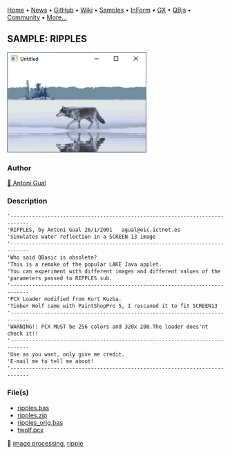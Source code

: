 [Home](https://qb64.com) • [News](../../news.md) • [GitHub](https://github.com/QB64Official/qb64) • [Wiki](https://github.com/QB64Official/qb64/wiki) • [Samples](../../samples.md) • [InForm](../../inform.md) • [GX](../../gx.md) • [QBjs](../../qbjs.md) • [Community](../../community.md) • [More...](../../more.md)

## SAMPLE: RIPPLES

![screenshot.png](img/screenshot.png)

### Author

[🐝 Antoni Gual](../antoni-gual.md) 

### Description

```text
'----------------------------------------------------------------------------
'RIPPLES, by Antoni Gual 26/1/2001   agual@eic.ictnet.es
'Simulates water reflection in a SCREEN 13 image
'----------------------------------------------------------------------------
'Who said QBasic is obsolete?
'This is a remake of the popular LAKE Java applet.
'You can experiment with different images and different values of the
'parameters passed to RIPPLES sub.
'----------------------------------------------------------------------------
'PCX Loader modified from Kurt Kuzba.
'Timber Wolf came with PaintShopPro 5, I rescaned it to fit SCREEN13
'----------------------------------------------------------------------------
'WARNING!: PCX MUST be 256 colors and 320x 200.The loader does'nt check it!!
'----------------------------------------------------------------------------
'Use as you want, only give me credit.
'E-mail me to tell me about!
'----------------------------------------------------------------------------
```

### File(s)

* [ripples.bas](src/ripples.bas)
* [ripples.zip](src/ripples.zip)
* [ripples_orig.bas](src/ripples_orig.bas)
* [twolf.pcx](src/twolf.pcx)

🔗 [image processing](../image-processing.md), [ripple](../ripple.md)
